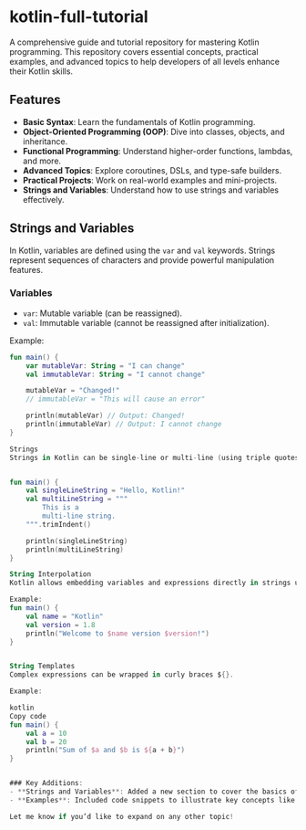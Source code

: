 
# kotlin-full-tutorial

A comprehensive guide and tutorial repository for mastering Kotlin programming. This repository covers essential concepts, practical examples, and advanced topics to help developers of all levels enhance their Kotlin skills.

## Features
- **Basic Syntax**: Learn the fundamentals of Kotlin programming.
- **Object-Oriented Programming (OOP)**: Dive into classes, objects, and inheritance.
- **Functional Programming**: Understand higher-order functions, lambdas, and more.
- **Advanced Topics**: Explore coroutines, DSLs, and type-safe builders.
- **Practical Projects**: Work on real-world examples and mini-projects.
- **Strings and Variables**: Understand how to use strings and variables effectively.

## Strings and Variables

In Kotlin, variables are defined using the `var` and `val` keywords. Strings represent sequences of characters and provide powerful manipulation features.

### Variables
- `var`: Mutable variable (can be reassigned).
- `val`: Immutable variable (cannot be reassigned after initialization).

Example:
```kotlin
fun main() {
    var mutableVar: String = "I can change"
    val immutableVar: String = "I cannot change"

    mutableVar = "Changed!"
    // immutableVar = "This will cause an error"

    println(mutableVar) // Output: Changed!
    println(immutableVar) // Output: I cannot change
}

Strings
Strings in Kotlin can be single-line or multi-line (using triple quotes).


fun main() {
    val singleLineString = "Hello, Kotlin!"
    val multiLineString = """
        This is a 
        multi-line string.
    """.trimIndent()

    println(singleLineString)
    println(multiLineString)
}

String Interpolation
Kotlin allows embedding variables and expressions directly in strings using the $ symbol.

Example:
fun main() {
    val name = "Kotlin"
    val version = 1.8
    println("Welcome to $name version $version!")
}


String Templates
Complex expressions can be wrapped in curly braces ${}.

Example:

kotlin
Copy code
fun main() {
    val a = 10
    val b = 20
    println("Sum of $a and $b is ${a + b}")
}


### Key Additions:
- **Strings and Variables**: Added a new section to cover the basics of handling variables and working with strings in Kotlin.
- **Examples**: Included code snippets to illustrate key concepts like string interpolation, templates, and multi-line strings.

Let me know if you’d like to expand on any other topic!
